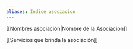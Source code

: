 ```yaml
---
aliases: Indice asociacion
---
```


[[Nombres asociación|Nombre de la Asociacion]]

[[Servicios que brinda la asociación]]